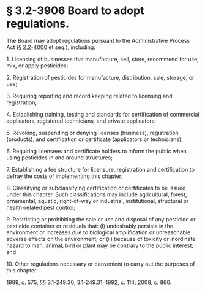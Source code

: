 # § 3.2-3906 Board to adopt regulations.

<p>The Board may adopt regulations pursuant to the Administrative Process Act (§ <a href='http://law.lis.virginia.gov/vacode/2.2-4000/'>2.2-4000</a> et seq.), including:</p><p>1. Licensing of businesses that manufacture, sell, store, recommend for use, mix, or apply pesticides;</p><p>2. Registration of pesticides for manufacture, distribution, sale, storage, or use;</p><p>3. Requiring reporting and record keeping related to licensing and registration;</p><p>4. Establishing training, testing and standards for certification of commercial applicators, registered technicians, and private applicators;</p><p>5. Revoking, suspending or denying licenses (business), registration (products), and certification or certificate (applicators or technicians);</p><p>6. Requiring licensees and certificate holders to inform the public when using pesticides in and around structures;</p><p>7. Establishing a fee structure for licensure, registration and certification to defray the costs of implementing this chapter;</p><p>8. Classifying or subclassifying certification or certificates to be issued under this chapter. Such classifications may include agricultural, forest, ornamental, aquatic, right-of-way or industrial, institutional, structural or health-related pest control;</p><p>9. Restricting or prohibiting the sale or use and disposal of any pesticide or pesticide container or residuals that: (i) undesirably persists in the environment or increases due to biological amplification or unreasonable adverse effects on the environment; or (ii) because of toxicity or inordinate hazard to man, animal, bird or plant may be contrary to the public interest; and</p><p>10. Other regulations necessary or convenient to carry out the purposes of this chapter.</p><p>1989, c. 575, §§ 3.1-249.30, 3.1-249.31; 1992, c. 114; 2008, c. <a href='http://lis.virginia.gov/cgi-bin/legp604.exe?081+ful+CHAP0860'>860</a>.</p>